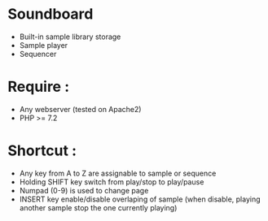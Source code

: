 # Soundboard
- Built-in sample library storage
- Sample player
- Sequencer

# Require :
- Any webserver (tested on Apache2)
- PHP >= 7.2

# Shortcut :
- Any key from A to Z are assignable to sample or sequence
- Holding SHIFT key switch from play/stop to play/pause
- Numpad (0-9) is used to change page
- INSERT key enable/disable overlaping of sample (when disable, playing another sample stop the one currently playing)